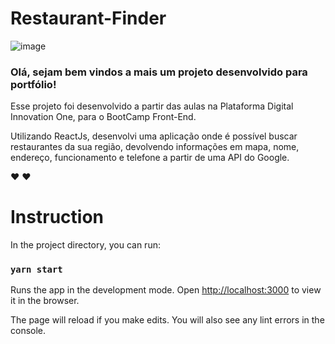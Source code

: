 # Restaurant-Finder
![image](https://user-images.githubusercontent.com/86531281/136861120-8e37f697-daae-4133-821c-6e15ba0ab6f7.png)


### Olá, sejam bem vindos a mais um projeto desenvolvido para portfólio!

Esse projeto foi desenvolvido a partir das aulas na Plataforma Digital Innovation One, para o BootCamp Front-End.

Utilizando ReactJs, desenvolvi uma aplicação onde é possível buscar restaurantes da sua região, devolvendo informações em mapa, nome, endereço, funcionamento e telefone a partir de uma API do Google.

❤️ ❤️



#  Instruction

In the project directory, you can run:

### `yarn start`

Runs the app in the development mode.
Open [http://localhost:3000](http://localhost:3000/) to view it in the browser.

The page will reload if you make edits.
You will also see any lint errors in the console.
